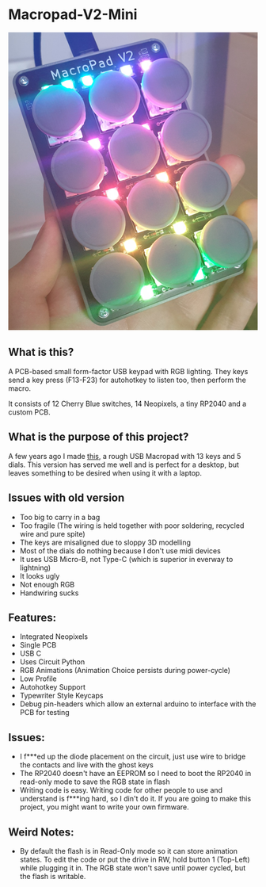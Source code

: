 # Macropad-V2-Mini
![](Pictures/Title.png)
## What is this?
A PCB-based small form-factor USB keypad with RGB lighting. They keys send a key press (F13-F23) for autohotkey to listen too, then perform the macro.

It consists of 12 Cherry Blue switches, 14 Neopixels, a tiny RP2040 and a custom PCB.
## What is the purpose of this project?
A few years ago I made [this](https://github.com/JackMillen/Macropad), a rough USB Macropad with 13 keys and 5 dials. This version has served me well and is perfect for a desktop, but leaves something to be desired when using it with a laptop.
## Issues with old version
- Too big to carry in a bag
- Too fragile (The wiring is held together with poor soldering, recycled wire and pure spite)
- The keys are misaligned due to sloppy 3D modelling
- Most of the dials do nothing because I don't use midi devices
- It uses USB Micro-B, not Type-C (which is superior in everway to lightning)
- It looks ugly
- Not enough RGB
- Handwiring sucks
## Features:
- Integrated Neopixels
- Single PCB
- USB C
- Uses Circuit Python
- RGB Animations (Animation Choice persists during power-cycle)
- Low Profile
- Autohotkey Support
- Typewriter Style Keycaps
- Debug pin-headers which allow an external arduino to interface with the PCB for testing

## Issues:
- I f***ed up the diode placement on the circuit, just use wire to bridge the contacts and live with the ghost keys
- The RP2040 doesn't have an EEPROM so I need to boot the RP2040 in read-only mode to save the RGB state in flash
- Writing code is easy. Writing code for other people to use and understand is f***ing hard, so I din't do it. If you are going to make this project, you might want to write your own firmware.

## Weird Notes:
- By default the flash is in Read-Only mode so it can store animation states. To edit the code or put the drive in RW, hold button 1 (Top-Left) while plugging it in. The RGB state won't save until power cycled, but the flash is writable.
